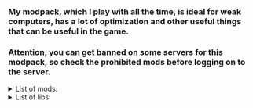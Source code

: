 ### My modpack, which I play with all the time, is ideal for weak computers, has a lot of optimization and other useful things that can be useful in the game.
### Attention, you can get banned on some servers for this modpack, so check the prohibited mods before logging on to the server.

<details>
<summary>List of mods:</summary>
<br>

  <details>
  <summary>Automatization</summary>
  <br>
  
  - **Sort** — I forget from I donwload :(
  
  - **Auto Clicker** — Relatively complete auto clicker for Minecraft that avoid abusing game mechanics and prefers vanilla like interactions [[mod](https://modrinth.com/mod/auto-clicker)]
  
  - **Inventory Profiles Next** — Take control over you inventory. Sort. Move matching Items. Throw all. Locked slots. Gear sets! And much more. [[mod](https://modrinth.com/mod/inventory-profiles-next)]
    
  - **Autofish-chao** — Automatically reels in and recasts your fishing rod when you catch a fish. [[mod](https://modrinth.com/mod/autofish-chao)]
    
  - **AutoAttack** — Auto Attack makes it so that holding the attack button autoswings the sword, similar to the combat snapshots [[mod](https://modrinth.com/mod/autoattack)]
    
  - **Auto Feeder** — This is a simple mod that feeds any nearby entities. [[mod](https://modrinth.com/mod/auto-feeder)]
    
  - **Auto Plant Crops** — Provides a set of features that helps with farming that works both on singleplayer and multiplayer. [[mod](https://modrinth.com/mod/auto-plant-crops)]
  
  - **AutoReconnect** — This mod will automatically try to reconnect you back to a server if you got disconnected. By default, it will make 4 attempts after 3, 10, 30 and 60 seconds. [[mod](https://modrinth.com/mod/autoreconnect)]
  </details>
  
  <details>
  <summary>Optimization</summary>
  <br>
  
  - **Language Reload** — Reduces load times and adds fallbacks for languages [[mod](https://modrinth.com/mod/language-reload)]
   
  - **Krypton** — A mod to optimize the Minecraft networking stack [[mod](https://modrinth.com/mod/krypton)]
    
  - **Lithium** — No-compromises game logic/server optimization mod [[mod](https://modrinth.com/mod/lithium)]
    
  - **LazyDFU** — Makes the game boot faster by deferring non-essential initialization [[mod](https://modrinth.com/mod/lazydfu)]
  
  - **Iris Shaders** — A modern shaders mod for Minecraft intended to be compatible with existing OptiFine shader packs [[mod](https://modrinth.com/mod/iris)]
    
  - **Remove Reloading Screen** — Makes resource packs load in the background, allowing you to do other things while waiting! [[mod](https://modrinth.com/mod/rrls)]
    
  - **Sodium Extra** — A Sodium addon that adds features that shouldn't be in Sodium. [[mod](https://modrinth.com/mod/sodium-extra)]
      
  - **Entity Culling** — Using async path-tracing to hide Block-/Entities that are not visible [[mod](https://modrinth.com/mod/entityculling)]
    
  - **Memory Leak Fix** — A mod that fixes random memory leaks for both the client and server [[mod](https://modrinth.com/mod/memoryleakfix)]
  
  - **Starlight (Fabric)** — Rewrites the light engine to fix lighting performance and lighting errors [[mod](https://modrinth.com/mod/starlight)]
  
  - **Better Runtime Resource Pack (BRRP)** — A library mod to generated resource at runtime. Based on and made enhancements on ARRP mod. [[mod](https://modrinth.com/mod/brrp)]
  
  - **Dynamic FPS** — Reduce resource usage while Minecraft is in the background or idle. [[mod](https://modrinth.com/mod/dynamic-fps)]
  
  - **Reese's Sodium Options** — Alternative Options Menu for Sodium [[mod](https://modrinth.com/mod/reeses-sodium-options)]
  
  - **Sodium Shadowy Path Blocks** — Reintroduces vanilla-like smooth lighting to non-full blocks (e.g. dirt paths and how they have dark shading when directly next to a full block) when using Sodium. [[mod](https://modrinth.com/mod/sodium-shadowy-path-blocks)]
  
  - **Sodium** — A modern rendering engine for Minecraft which greatly improves performance [[mod](https://modrinth.com/mod/sodium)]
  </details>
  
  <details>
  <summary>Video/Photo</summary>
  <br>
    
  - **ReplayMod** — A Minecraft Mod to record, relive and share your experience. [[mod](https://modrinth.com/mod/replaymod)]
    
  - **Emotecraft** — Create your own emotes in Minecraft. [[mod](https://modrinth.com/mod/emotecraft)]
  
  - **Ok Zoomer** — Adds a highly-configurable zoom key for Quilt. The zoom is yours! [[mod](https://modrinth.com/mod/ok-zoomer)]
    
  - **NightVision** — Turn on night vision with a hotkey [[mod](https://modrinth.com/mod/nightvision)]
  
  - **Freecam (Modrinth Edition)** — A highly customizable freecam mod. [[mod](https://modrinth.com/mod/freecam)]
  
  - **Fabrishot** — Take insanely large screenshots because why not [[mod](https://modrinth.com/mod/fabrishot)]
    
  - **SkinShuffle** — Easily change your skin in-game without having to leave the world. [[mod](https://modrinth.com/mod/skinshuffle)]
    
  </details>
  
  <details>
  <summary>Building</summary>
  <br>
    
  - **litematica-fabric** — Litematica is a new schematic mod written from scratch, and it is primarily targeting light mod loaders [[mod](https://www.curseforge.com/minecraft/mc-mods/litematica)]
  
  - **Axiom** — The all-in-one tool for editing Minecraft Worlds. [[mod](https://modrinth.com/mod/axiom)]
  
  - **Litematica Printer** — This fork adds the missing printing functionality for Litematica [[mod](https://modrinth.com/mod/litematica-printer)]
  </details>
  
  <details>
  <summary>Decoration</summary>
  <br>
    
  - **3D Skin Layers** — Render the player skin layer in 3d! [[mod](https://modrinth.com/mod/3dskinlayers)]
  
  - **Status Effect Bars** — Adds customizable bars to the status effects overlay to show the remaining duration of effects. [[mod](https://modrinth.com/mod/status-effect-bars)]
    
  - **Better Recipe Book** — Adds brewing, smithing, and QOL changes to the vanilla recipe book [[mod](https://modrinth.com/mod/brb)]
    
  - **CIT Resewn** — Re-implements MCPatcher's CIT (custom item textures from optifine resource packs) [[mod](https://modrinth.com/mod/cit-resewn)]
  
  - **RP Renames** — Shows every CIT and CEM rename in extra anvil menu for better usage of resource packs with renames [[mod](https://modrinth.com/mod/rp-renames)]
    
  - **BedrockSkinUtility** — View Bedrock players' skins and capes [[mod](https://modrinth.com/mod/bedrockskinutility)]
  
  - **Model Gap Fix** — Fixes gaps in Block Models and Item Models [[mod](https://modrinth.com/mod/modelfix)]
  
  - **Explosive Enhancement** — Makes the explosion animation look cooler. [[mod](https://modrinth.com/mod/explosive-enhancement)]
    
  - **Indium** — Sodium addon providing support for the Fabric Rendering API, based on Indigo [[mod](https://modrinth.com/mod/indium)]
  
  - **Postmortal Particles** — Overhauls the totem of undying particle effect. [[mod](https://modrinth.com/mod/postmortal-particles)]
  
  </details>
  
  <details>
  <summary>Other</summary>
  <br>
  
  - **Mod Menu** — Adds a mod menu to view the list of mods you have installed. [[mod](https://modrinth.com/mod/modmenu)]
    
  - **Better Statistics Screen** — A Minecraft mod that improves the statistics screen and makes it more useful. [[mod](https://modrinth.com/mod/better-stats)]
  
  - **carpet-shadow** — carpet extension to fix various bugs related to shadow item stacks [[mod](https://www.curseforge.com/minecraft/mc-mods/carpet-shadow)]
  
  - **Carpet** — Take full control over your vanilla game [[mod](https://modrinth.com/mod/carpet)]
    
  - **Chat Heads** — See who you're chatting with! [[mod](https://modrinth.com/mod/chat-heads)]
  
  - **DeathLog** — Keeps track of the many embarrassing times you died [[mod](https://modrinth.com/mod/deathlog)]
  
  - **Plasmo Voice** — A proximity voice chat mod with audio positioning and lots of features [[mod](https://modrinth.com/plugin/plasmo-voice)]
    
  - **Xaero's Minimap** — Displays a map of the nearby world terrain, players, mobs, entities in the corner of your screen. [[mod](https://modrinth.com/mod/xaeros-minimap)]
    
  - **Crash Pipe** — Plays the metal pipe sound effect on game crash. [[mod](https://modrinth.com/mod/crash-pipe)]
  
  - **Better Ping Display [Fabric]** — Adds a configurable numerical ping display to the player list [[mod](https://modrinth.com/mod/better-ping-display-fabric)]
    
  - **Xaero's World Map** — Adds a full screen world map which shows you what you have explored in the world. Works great together with Xaero's Minimap. [[mod](https://modrinth.com/mod/xaeros-world-map)]
    
  - **Shulker Box Tooltip** — View the contents of shulker boxes from your inventory [[mod](https://modrinth.com/mod/shulkerboxtooltip)]
  
  - **ContainerSearcher** — Caches opened containers and allows you to search through them via an in-game menu. [[mod](https://modrinth.com/mod/csearcher)]
  
  - **Stendhal** — Stendhal is a client-side Fabric mod offering new and enhanced visual utilities for books, signs, anvil and the in-game chat. [[mod](https://modrinth.com/mod/stendhal)]
  
  - **Carpet-Fixes** — The carpet extension to fix all vanilla minecraft bugs [[mod](https://modrinth.com/mod/carpet-fixes)]
    
  - **BetterF3** — BetterF3 is a mod that replaces Minecraft's original debug HUD with a highly customizable, more human-readable HUD. [[mod](https://modrinth.com/mod/betterf3)]
  
  </details>
</details>

<details>
<summary>List of libs:</summary>
<br>
  
- **YetAnotherConfigLib** [[lib](https://modrinth.com/mod/yacl)]
  
- **Cloth Config API** [[lib](https://modrinth.com/mod/cloth-config)]
  
- **MaLiLib** [[lib](https://modrinth.com/mod/malilib)]
  
- **Fabric Language Kotlin** [[lib](https://modrinth.com/mod/fabric-language-kotlin)]
  
- **oωo (owo-lib)** [[lib](https://modrinth.com/mod/owo-lib)]
  
- **Architectury API** [[lib](https://modrinth.com/mod/architectury-api)]
  
- **libIPN** [[lib](https://modrinth.com/mod/libipn)]
  
- **Quilted Fabric API (QFAPI) / Quilt Standard Libraries (QSL)** [[lib](https://modrinth.com/mod/qsl)]

</details>
